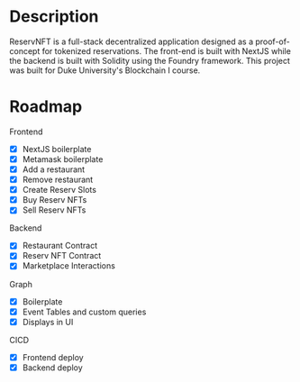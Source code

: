# Description

ReservNFT is a full-stack decentralized application designed as a proof-of-concept for tokenized reservations. The front-end is built with NextJS while the backend is built with Solidity using the Foundry framework. This project was built for Duke University's Blockchain I course. 

# Roadmap

Frontend
- [x] NextJS boilerplate
- [x] Metamask boilerplate
- [x] Add a restaurant
- [x] Remove restaurant
- [x] Create Reserv Slots
- [x] Buy Reserv NFTs
- [x] Sell Reserv NFTs

Backend
- [x] Restaurant Contract
- [x] Reserv NFT Contract
- [x] Marketplace Interactions

Graph
- [x] Boilerplate
- [x] Event Tables and custom queries
- [x] Displays in UI

CICD

- [x] Frontend deploy
- [x] Backend deploy
